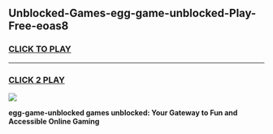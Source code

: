 
## Unblocked-Games-egg-game-unblocked-Play-Free-eoas8
<h3>
<a href="https://premium76.site?title=egg-game-unblocked&ref=22A">CLICK TO PLAY</a></h3>
<hr>

<h3>
<a href="https://premium76.site?title=egg-game-unblocked&ref=22A">CLICK 2 PLAY</a>
  
</h3>

<a href="https://premium76.site?title=egg-game-unblocked&ref=22A"><img src="https://clearcache.store/games.png"></a>


**egg-game-unblocked games unblocked: Your Gateway to Fun and Accessible Online Gaming**
